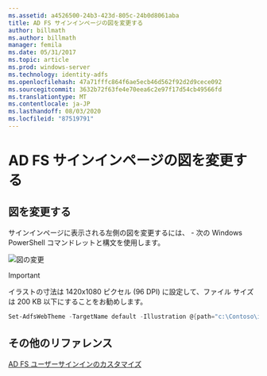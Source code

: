 ```yaml
---
ms.assetid: a4526500-24b3-423d-805c-24b0d8061aba
title: AD FS サインインページの図を変更する
author: billmath
ms.author: billmath
manager: femila
ms.date: 05/31/2017
ms.topic: article
ms.prod: windows-server
ms.technology: identity-adfs
ms.openlocfilehash: 47a71fffc864f6ae5ecb46d562f92d2d9cece092
ms.sourcegitcommit: 3632b72f63fe4e70eea6c2e97f17d54cb49566fd
ms.translationtype: MT
ms.contentlocale: ja-JP
ms.lasthandoff: 08/03/2020
ms.locfileid: "87519791"
---
```

# <a name="change-the-illustration-on-the-ad-fs-sign-in-page"></a>AD FS サインインページの図を変更する

## <a name="change-the-illustration"></a>図を変更する

サインインページに表示される左側の図を変更するには、 \- 次の Windows PowerShell コマンドレットと構文を使用します。

![図の変更](media/AD-FS-user-sign-in-customization/ADFS_Blue_Custom2.png)

> [!IMPORTANT]
> イラストの寸法は 1420x1080 ピクセル (96 DPI) に設定して、ファイル サイズは 200 KB 以下にすることをお勧めします。

```powershell
Set-AdfsWebTheme -TargetName default -Illustration @{path="c:\Contoso\illustration.png"}
```

## <a name="additional-references"></a>その他のリファレンス

[AD FS ユーザーサインインのカスタマイズ](AD-FS-user-sign-in-customization.md)
